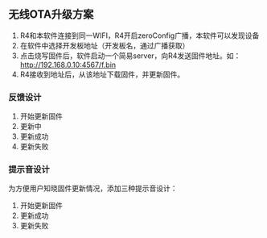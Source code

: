 ## 无线OTA升级方案
1. R4和本软件连接到同一WIFI，R4开启zeroConfig广播，本软件可以发现设备  
2. 在软件中选择开发板地址（开发板名，通过广播获取）  
3. 点击烧写固件后，软件启动一个简易server，向R4发送固件地址。如：http://192.168.0.10:4567/f.bin
4. R4接收到地址后，从该地址下载固件，并更新固件。

### 反馈设计
1. 开始更新固件
2. 更新中
3. 更新成功
4. 更新失败

### 提示音设计
为方便用户知晓固件更新情况，添加三种提示音设计：
1. 开始更新固件
2. 更新成功
3. 更新失败


